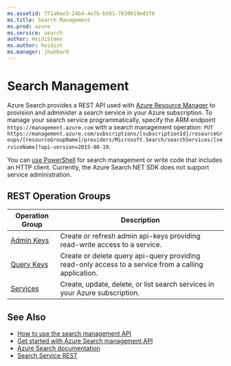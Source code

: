 ```yaml
---
ms.assetid: 771a0ae3-24b4-4e7b-b591-7630019ed1f6
ms.title: Search Management
ms.prod: azure
ms.service: search
author: HeidiSteen
ms.author: heidist
ms.manager: jhubbard
---
```


# Search Management

Azure Search provides a REST API used with [Azure Resource Manager](http://msdn.microsoft.com/library/azure/dn790568.aspx) to provision and administer a search service in your Azure subscription. To manage your search service programmatically, specify the ARM endpoint `https://management.azure.com` with a search management operation: `PUT   https://management.azure.com/subscriptions/[subscriptionId]/resourceGroups/[resourceGroupName]/providers/Microsoft.Search/searchServices/[serviceName]?api-version=2015-08-19`.

You can [use PowerShell](https://azure.microsoft.com/documentation/articles/search-manage-powershell/) for search management or write code that includes an HTTP client. Currently, the Azure Search.NET SDK does not support service administration.

## REST Operation Groups

| Operation Group | Description |
|-----------------|-------------|
| [Admin Keys](../../api-ref/searchmanagement/AdminKeys.json)  | Create or refresh admin api-keys providing read-write access to a service. |
| [Query Keys](../../api-ref/searchmanagement/QueryKeys.json)  | Create or delete query api-query providing read-only access to a service from a calling application. |
| [Services](../../api-ref/searchmanagement/Services.json)  | Create, update, delete, or list search services in your Azure subscription. |

## See Also

- [How to use the search management API](search-howto-management-rest-api.md)
- [Get started with Azure Search management API](http://go.microsoft.com/fwlink/p/?LinkId=516968)
- [Azure Search documentation](https://azure.microsoft.com/documentation/services/search/)
- [Search Service REST](~/documentation/searchservice/index.md)   
